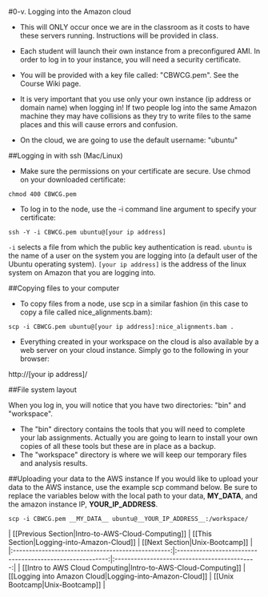 #0-v. Logging into the Amazon cloud

* This will ONLY occur once we are in the classroom as it costs to have these servers running. Instructions will be provided in class.
* Each student will launch their own instance from a preconfigured AMI. In order to log in to your instance, you will need a security certificate. 
 * You will be provided with a key file called: "CBWCG.pem". See the Course Wiki page.

* It is very important that you use only your own instance (ip address or domain name) when logging in!  If two people log into the same Amazon machine they may have collisions as they try to write files to the same places and this will cause errors and confusion.

* On the cloud, we are going to use the default username: "ubuntu"

##Logging in with ssh (Mac/Linux)

* Make sure the permissions on your certificate are secure. Use chmod on your downloaded certificate:

```
chmod 400 CBWCG.pem
```

* To log in to the node, use the -i command line argument to specify your certificate:

```
ssh -Y -i CBWCG.pem ubuntu@[your ip address]
```

`-i` selects a file from which the public key authentication is read.  `ubuntu` is the name of a user on the system you are logging into (a default user of the Ubuntu operating system). `[your ip address]` is the address of the linux system on Amazon that you are logging into.   

##Copying files to your computer

* To copy files from a node, use scp in a similar fashion (in this case to copy a file called nice_alignments.bam):

```
scp -i CBWCG.pem ubuntu@[your ip address]:nice_alignments.bam .
```

* Everything created in your workspace on the cloud is also available by a web server on your cloud instance.  Simply go to the following in your browser:

http://[your ip address]/

##File system layout

When you log in, you will notice that you have two directories: "bin" and "workspace".

* The "bin" directory contains the tools that you will need to complete your lab assignments. Actually you are going to learn to install your own copies of all these tools but these are in place as a backup.
* The "workspace" directory is where we will keep our temporary files and analysis results. 

##Uploading your data to the AWS instance
If you would like to upload your data to the AWS instance, use the example scp command below.  Be sure to replace the variables below with the local path to your data, __MY_DATA__, and the amazon instance IP, __YOUR_IP_ADDRESS__.

```
scp -i CBWCG.pem __MY_DATA__ ubuntu@__YOUR_IP_ADDRESS__:/workspace/
```


| [[Previous Section|Intro-to-AWS-Cloud-Computing]] | [[This Section|Logging-into-Amazon-Cloud]]               | [[Next Section|Unix-Bootcamp]]               |
|:-------------------------------------------------:|:--------------------------------------------------------:|:--------------------------------------------:|
| [[Intro to AWS Cloud Computing|Intro-to-AWS-Cloud-Computing]] | [[Logging into Amazon Cloud|Logging-into-Amazon-Cloud]]  | [[Unix Bootcamp|Unix-Bootcamp]]  |
